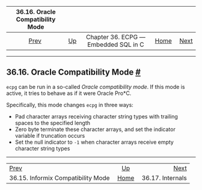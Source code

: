 <!--?xml version="1.0" encoding="UTF-8" standalone="no"?-->

|                     36.16. Oracle Compatibility Mode                    |                                                        |                                      |                                                       |                                               |
| :---------------------------------------------------------------------: | :----------------------------------------------------- | :----------------------------------: | ----------------------------------------------------: | --------------------------------------------: |
| [Prev](ecpg-informix-compat.html "36.15. Informix Compatibility Mode")  | [Up](ecpg.html "Chapter 36. ECPG — Embedded SQL in C") | Chapter 36. ECPG — Embedded SQL in C | [Home](index.html "PostgreSQL 17devel Documentation") |  [Next](ecpg-develop.html "36.17. Internals") |

***

## 36.16. Oracle Compatibility Mode [#](#ECPG-ORACLE-COMPAT)

`ecpg` can be run in a so-called *Oracle compatibility mode*. If this mode is active, it tries to behave as if it were Oracle Pro\*C.

Specifically, this mode changes `ecpg` in three ways:

* Pad character arrays receiving character string types with trailing spaces to the specified length
* Zero byte terminate these character arrays, and set the indicator variable if truncation occurs
* Set the null indicator to `-1` when character arrays receive empty character string types

***

|                                                                         |                                                        |                                               |
| :---------------------------------------------------------------------- | :----------------------------------------------------: | --------------------------------------------: |
| [Prev](ecpg-informix-compat.html "36.15. Informix Compatibility Mode")  | [Up](ecpg.html "Chapter 36. ECPG — Embedded SQL in C") |  [Next](ecpg-develop.html "36.17. Internals") |
| 36.15. Informix Compatibility Mode                                      |  [Home](index.html "PostgreSQL 17devel Documentation") |                              36.17. Internals |
